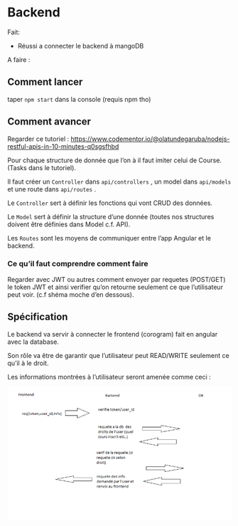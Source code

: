 # Backend 

Fait:

* Réussi a connecter le backend à mangoDB

A faire : 





## Comment lancer 

taper `npm start` dans la console (requis npm tho)



## Comment avancer 

Regarder ce tutoriel : https://www.codementor.io/@olatundegaruba/nodejs-restful-apis-in-10-minutes-q0sgsfhbd

Pour chaque structure de donnée que l’on à il faut imiter celui de Course. (Tasks dans le tutoriel).

Il faut créer un `Controller` dans `api/controllers` , un model dans `api/models` et une route dans `api/routes` . 

Le `Controller` sert à définir les fonctions qui vont CRUD des données.

Le `Model` sert à définir la structure d’une donnée (toutes nos structures doivent être définies dans Model c.f. API).

Les `Routes` sont les moyens de communiquer entre l’app Angular et le backend. 

### Ce qu’il faut comprendre comment faire 

Regarder avec JWT ou autres comment envoyer par requetes (POST/GET) le token JWT et ainsi verifier qu’on retourne seulement ce que l’utilisateur peut voir. (c.f shéma moche d’en dessous).





## Spécification

Le backend va servir à connecter le frontend (corogram) fait en angular avec la database. 

Son rôle va être de garantir que l’utilisateur peut READ/WRITE seulement ce qu’il à le droit. 

Les informations montrées à l’utilisateur seront amenée comme ceci : 

![image-20200427163528833](images/first_spec)

